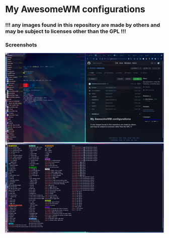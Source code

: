 # My AwesomeWM configurations

### !!! any images found in this repository are made by others and may be subject to licenses other than the GPL !!!

### Screenshots

![](https://raw.githubusercontent.com/Surferlul/awesome/screenshots/desktop_1_1.0.png)
![](https://raw.githubusercontent.com/Surferlul/awesome/screenshots/desktop_2_1.0.png)
